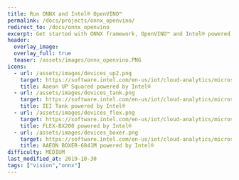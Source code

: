 ```yaml
---
title: Run ONNX and Intel® OpenVINO™
permalink: /docs/projects/onnx_openvino/
redirect_to: /docs/onnx_openvino
excerpt: Get started with ONNX framework, OpenVINO™ and Intel® powered Hardware
header:
  overlay_image: 
  overlay_full: true
  teaser: /assets/images/onnx_openvino.PNG
icons:
  - url: /assets/images/devices_up2.png
    target: https://software.intel.com/en-us/iot/cloud-analytics/microsoft-azure/
    title: Aaeon UP Squared powered by Intel®
  - url: /assets/images/devices_tank.png
    target: https://software.intel.com/en-us/iot/cloud-analytics/microsoft-azure/
    title: IEI Tank powered by Intel®
  - url: /assets/images/devices_flex.png
    target: https://software.intel.com/en-us/iot/cloud-analytics/microsoft-azure/
    title: FLEX-BX200 powered by Intel®
  - url: /assets/images/devices_boxer.png
    target: https://software.intel.com/en-us/iot/cloud-analytics/microsoft-azure/
    title: AAEON BOXER-6841M powered by Intel®
difficulty: MEDIUM
last_modified_at: 2019-10-30
tags: ["vision","onnx"]
---
```

